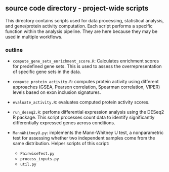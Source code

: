 ## source code directory - project-wide scripts
This directory contains scripts used for data processing, statistical analysis, and gene/protein activity computation. Each script performs a specific function within the analysis pipeline. They are here because they may be used in multiple workflows.

### outline
- `compute_gene_sets_enrichment_score.R`: Calculates enrichment scores for predefined gene sets. This is used to assess the overrepresentation of specific gene sets in the data.

- `compute_protein_activity.R`: computes protein activity using different approaches (GSEA, Pearson correlation, Spearman correlation, VIPER) levels based on exon inclusion signatures.

- `evaluate_activity.R`: evaluates computed protein activity scores.

- `run_deseq2.R`: perfoms differential expression analysis using the DESeq2 R package. This script processes count data to identify significantly differentially expressed genes across conditions.

- `MannWhitneyU.py`: implements the Mann-Whitney U test, a nonparametric test for assessing whether two independent samples come from the same distribution. Helper scripts of this script:
    - `PairwiseTest.py`
    - `process_inputs.py`
    - `util.py`

